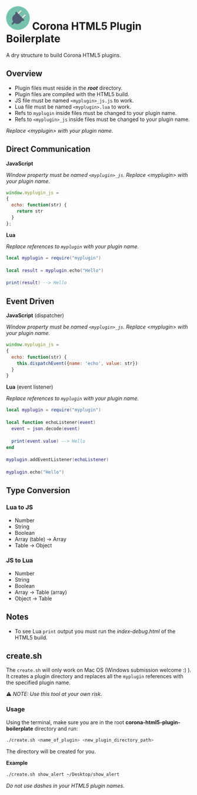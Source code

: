 # ![logo](logo.png) Corona HTML5 Plugin Boilerplate

A dry structure to build Corona HTML5 plugins.

## Overview

 - Plugin files must reside in the ___root___ directory.
 - Plugin files are compiled with the HTML5 build.
 - JS file must be named `<myplugin>_js.js` to work.
 - Lua file must be named `<myplugin>.lua` to work.
 - Refs to `myplugin` inside files must be changed to your plugin name.
 - Refs to `<myplugin>_js` inside files must be changed to your plugin name.

_Replace <myplugin\> with your plugin name._

## Direct Communication

__JavaScript__

_Window property must be named `<myplugin>_js`. Replace <myplugin\> with your plugin name._

```js
window.myplugin_js = 
{
  echo: function(str) {
    return str
  }
};
```

__Lua__

_Replace references to `myplugin` with your plugin name._

```lua
local myplugin = require("myplugin")

local result = myplugin.echo("Hello")

print(result) --> Hello
```

## Event Driven

__JavaScript__ (dispatcher)

_Window property must be named `<myplugin>_js`. Replace <myplugin\> with your plugin name._

```js
window.myplugin_js = 
{
  echo: function(str) {
    this.dispatchEvent({name: 'echo', value: str})
  }
}
```

__Lua__ (event listener)

_Replace references to `myplugin` with your plugin name._

```lua
local myplugin = require("myplugin")

local function echoListener(event)
  event = json.decode(event)

  print(event.value) --> Hello
end

myplugin.addEventListener(echoListener)

myplugin.echo("Hello")
```

## Type Conversion

### Lua to JS

 - Number
 - String
 - Boolean
 - Array (table) -> Array
 - Table -> Object

 ### JS to Lua

 - Number
 - String
 - Boolean
 - Array -> Table (array)
 - Object -> Table

 ## Notes

  - To see Lua `print` output you must run the _index-debug.html_ of the HTML5 build.

## create.sh

The `create.sh` will only work on Mac OS (Windows submission welcome :) ). It creates a plugin directory and replaces all the `myplugin` references with the specified plugin name.

⚠️ _NOTE: Use this tool at your own risk._

### Usage

Using the terminal, make sure you are in the root __corona-html5-plugin-boilerplate__ directory and run:

```sh
./create.sh <name_of_plugin> <new_plugin_directory_path>
```

The directory will be created for you.

__Example__

```sh
./create.sh show_alert ~/Desktop/show_alert
```

_Do not use dashes in your HTML5 plugin names._
